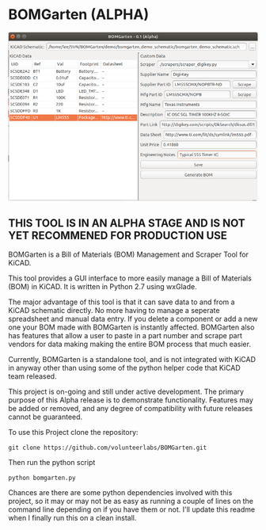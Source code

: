 # BOMGarten (ALPHA)

![BOMGarten Main Image](https://raw.githubusercontent.com/volunteerlabs/BOMGarten/master/images/bomgarten.png)


## THIS TOOL IS IN AN ALPHA STAGE AND IS NOT YET RECOMMENED FOR PRODUCTION USE

BOMGarten is a Bill of Materials (BOM) Management and Scraper Tool for KiCAD.

This tool provides a GUI interface to more easily manage a Bill of Materials (BOM) in KiCAD. It is written in Python 2.7 using wxGlade.

The major advantage of this tool is that it can save data to and from a KiCAD schematic directly. No more having to manage a seperate spreadsheet and manual data entry. If you delete a component or add a new one your BOM made with BOMGarten is instantly affected. BOMGarten also has features that allow a user to paste in a part number and scrape part vendors for data making making the entire BOM process that much easier.

Currently, BOMGarten is a standalone tool, and is not integrated with KiCAD in anyway other than using some of the python helper code that KiCAD team released.

This project is on-going and still under active development. The primary purpose of this Alpha release is to demonstrate functionality. Features may be added or removed, and any degree of compatibility with future releases cannot be guaranteed.

To use this Project clone the repository:

```
git clone https://github.com/volunteerlabs/BOMGarten.git

```

Then run the python script

```
python bomgarten.py

```

Chances are there are some python dependencies involved with this project, so it may or may not be as easy as running a couple of lines on the command line depending on if you have them or not. I'll update this readme when I finally run this on a clean install.
